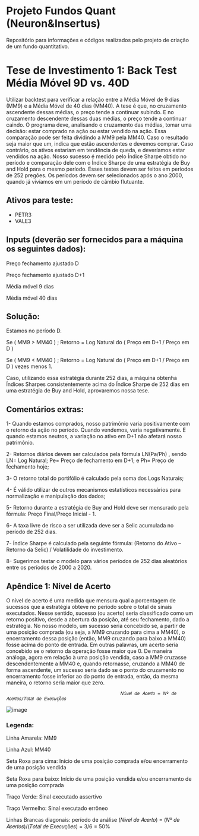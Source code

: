 # Projeto Fundos Quant (Neuron&Insertus)
Repositório para informações e códigos realizados pelo projeto de criação de um fundo quantitativo.

# Tese de Investimento 1: Back Test Média Móvel 9D vs. 40D
Utilizar backtest para verificar a relação entre a Média Móvel de 9 dias (MM9) e a Média Móvel de 40 dias (MM40). A tese é que, no cruzamento ascendente dessas médias, o preço tende a continuar subindo. E no cruzamento descendente dessas duas médias, o preço tende a continuar caindo. O programa deve, analisando o cruzamento das médias, tomar uma decisão: estar comprado na ação ou estar vendido na ação. Essa comparação pode ser feita dividindo a MM9 pela MM40. Caso o resultado seja maior que um, indica que estão ascendentes e devemos comprar. Caso contrário, os ativos estariam em tendência de queda, e deveríamos estar vendidos na ação. Nosso sucesso é medido pelo Índice Sharpe obtido no período e comparação dele com o Índice Sharpe de uma estratégia de Buy and Hold para o mesmo período. Esses testes devem ser feitos em períodos de 252 pregões. Os períodos devem ser selecionados após o ano 2000, quando já vivíamos em um período de câmbio flutuante.

## Ativos para teste: 
 - PETR3
 - VALE3

## Inputs (deverão ser fornecidos para a máquina os seguintes dados):

Preço fechamento ajustado D

Preço fechamento ajustado D+1

Média móvel 9 dias

Média móvel 40 dias

## Solução:

Estamos no período D.

Se ( MM9 > MM40 ) ; Retorno = Log Natural do ( Preço em D+1 / Preço em D )

Se ( MM9 < MM40 ) ; Retorno = Log Natural do ( Preço em D+1 / Preço em D ) vezes menos 1.

Caso, utilizando essa estratégia durante 252 dias, a máquina obtenha Índices Sharpes consistentemente acima do Índice Sharpe de 252 dias em uma estratégia de Buy and Hold, aprovaremos nossa tese.

## Comentários extras:

1- Quando estamos comprados, nosso patrimônio varia positivamente com o retorno da ação no período. Quando vendemos, varia negativamente. E quando estamos neutros, a variação no ativo em D+1 não afetará nosso patrimônio.

2- Retornos diários devem ser calculados pela fórmula LN(Pa/Ph) , sendo LN= Log Natural; Pe= Preço de fechamento em D+1; e Ph= Preço de fechamento hoje;

3- O retorno total do portifólio é calculado pela soma dos Logs Naturais;

4- É válido utilizar de outros mecanismos estatísticos necessários para normalização e manipulação dos dados;

5- Retorno durante a estratégia de Buy and Hold deve ser mensurado pela fórmula: Preço Final/Preço Inicial - 1.

6- A taxa livre de risco a ser utilizada deve ser a Selic acumulada no período de 252 dias.

7- Índice Sharpe é calculado pela seguinte fórmula: (Retorno do Ativo – Retorno da Selic) / Volatilidade do investimento.

8- Sugerimos testar o modelo para vários períodos de 252 dias aleatórios entre os períodos de 2000 a 2020.

## Apêndice 1: Nível de Acerto
O nível de acerto é uma medida que mensura qual a porcentagem de sucessos que a estratégia obteve no período sobre o total de sinais executados. Nesse sentido, sucesso (ou acerto) seria classificado como um retorno positivo, desde a abertura da posição, até seu fechamento, dado a estratégia. No nosso modelo, um sucesso seria concebido se, a partir de uma posição comprada (ou seja, a MM9 cruzando para cima a MM40), o encerramento dessa posição (então, MM9 cruzando para baixo a MM40) fosse acima do ponto de entrada. Em outras palavras, um acerto seria concebido se o retorno da operação fosse maior que 0. De maneira análoga, agora em relação à uma posição vendida, caso a MM9 cruzasse descendentemente a MM40 e, quando retornasse, cruzando a MM40 de forma ascendente, um sucesso seria dado se o ponto do cruzamento no encerramento fosse inferior ao do ponto de entrada, então, da mesma maneira, o retorno seria maior que zero.

                                               𝑁í𝑣𝑒𝑙 𝑑𝑒 𝐴𝑐𝑒𝑟𝑡𝑜 = 𝑁º 𝑑𝑒 𝐴𝑐𝑒𝑟𝑡𝑜𝑠/𝑇𝑜𝑡𝑎𝑙 𝑑𝑒 𝐸𝑥𝑒𝑐𝑢çõ𝑒𝑠

![image](https://user-images.githubusercontent.com/53500368/121584076-6e5b6f80-ca07-11eb-809c-41f6c7f067ef.png)

### Legenda:
Linha Amarela: MM9

Linha Azul: MM40

Seta Roxa para cima: Início de uma posição comprada e/ou encerramento de uma posição vendida

Seta Roxa para baixo: Início de uma posição vendida e/ou encerramento de uma posição comprada

Traço Verde: Sinal executado assertivo

Traço Vermelho: Sinal executado errôneo

Linhas Brancas diagonais: período de análise (𝑁í𝑣𝑒𝑙 𝑑𝑒 𝐴𝑐𝑒𝑟𝑡𝑜) = (𝑁º 𝑑𝑒 𝐴𝑐𝑒𝑟𝑡𝑜𝑠)/(𝑇𝑜𝑡𝑎𝑙 𝑑𝑒 𝐸𝑥𝑒𝑐𝑢çõ𝑒𝑠) = 3/6 = 50%
